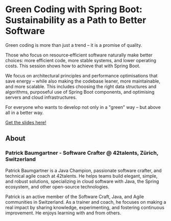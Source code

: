 # Green Coding with Spring Boot: Sustainability as a Path to Better Software

Green coding is more than just a trend – it is a promise of quality.

Those who focus on resource‑efficient software naturally make better choices: more efficient code, more stable systems, and lower operating costs. This session shows how to achieve that with Spring Boot.

We focus on architectural principles and performance optimisations that save energy – while also making the codebase leaner, more maintainable, and more scalable. This includes choosing the right data structures and algorithms, purposeful use of Spring Boot components, and optimising servers and cloud infrastructures.

For everyone who wants to develop not only in a "green" way – but above all in a better way.

[Get the slides here!](green-coding-with-spring-boot.pdf)

## About

### Patrick Baumgartner - Software Crafter @ 42talents, Zürich, Switzerland

Patrick Baumgartner is a Java Champion, passionate software crafter, and technical agile coach at 42talents. He helps teams build elegant, simple, and robust solutions, specializing in cloud software with Java, the Spring ecosystem, and other open-source technologies.

Patrick is an active member of the Software Craft, Java, and Agile communities in Switzerland. As a trainer and coach, he focuses on making a real impact by sharing knowledge, experimenting, and fostering continuous improvement. He enjoys learning with and from others.
